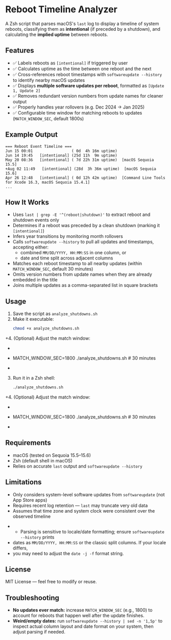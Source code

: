 
# Reboot Timeline Analyzer

A Zsh script that parses macOS's `last` log to display a timeline of system reboots, classifying them as **intentional** (if preceded by a shutdown), and calculating the **implied uptime** between reboots.

## Features

- ✅ Labels reboots as `[intentional]` if triggered by user
- ✅ Calculates uptime as the time between one reboot and the next
- ✅ Cross-references reboot timestamps with `softwareupdate --history` to identify nearby macOS updates
- ✅ Displays **multiple software updates per reboot**, formatted as `[Update 1, Update 2]`
- ✅ Removes redundant version numbers from update names for cleaner output
- ✅ Properly handles year rollovers (e.g. Dec 2024 → Jan 2025)
- ✅ Configurable time window for matching reboots to updates (`MATCH_WINDOW_SEC`, default 1800s)

## Example Output

```
=== Reboot Event Timeline ===
Jun 15 00:01                 ( 0d  4h 16m uptime)
Jun 14 19:45   [intentional] (25d 11h  9m uptime)
May 20 08:36   [intentional] ( 7d 22h 31m uptime)  [macOS Sequoia 15.5]
+Aug 02 11:49   [intentional] (28d  3h 36m uptime)  [macOS Sequoia 15.6]
Apr 26 12:48   [intentional] ( 0d 12h 42m uptime)  [Command Line Tools for Xcode 16.3, macOS Sequoia 15.4.1]
...
```

## How It Works

- Uses `last | grep -E '^(reboot|shutdown)'` to extract reboot and shutdown events only
- Determines if a reboot was preceded by a clean shutdown (marking it `[intentional]`)
- Infers year transitions by monitoring month rollovers
- Calls `softwareupdate --history` to pull all updates and timestamps, accepting either:
  - combined `MM/DD/YYYY, HH:MM:SS` in one column, or
  - date and time split across adjacent columns
- Matches each reboot timestamp to all nearby updates (within `MATCH_WINDOW_SEC`, default 30 minutes)
- Omits version numbers from update names when they are already embedded in the title
- Joins multiple updates as a comma-separated list in square brackets

## Usage

1. Save the script as `analyze_shutdowns.sh`
2. Make it executable:
   ```bash
   chmod +x analyze_shutdowns.sh
   ```
+4. (Optional) Adjust the match window:
+   ```bash
+   MATCH_WINDOW_SEC=1800 ./analyze_shutdowns.sh   # 30 minutes
+   ```
3. Run it in a Zsh shell:
   ```bash
   ./analyze_shutdowns.sh
   ```
+4. (Optional) Adjust the match window:
+   ```bash
+   MATCH_WINDOW_SEC=1800 ./analyze_shutdowns.sh   # 30 minutes
+   ```

## Requirements

- macOS (tested on Sequoia 15.5–15.6)
- Zsh (default shell in macOS)
- Relies on accurate `last` output and `softwareupdate --history`

## Limitations

- Only considers system-level software updates from `softwareupdate` (not App Store apps)
- Requires recent log retention — `last` may truncate very old data
- Assumes that time zone and system clock were consistent over the observed timeline
+ - Parsing is sensitive to locale/date formatting; ensure `softwareupdate --history` prints
+   dates as `MM/DD/YYYY, HH:MM:SS` or the classic split columns. If your locale differs,
+   you may need to adjust the `date -j -f` format string.

## License

MIT License — feel free to modify or reuse.

## Troubleshooting
- **No updates ever match:** increase `MATCH_WINDOW_SEC` (e.g., 1800) to account for reboots
  that happen well after the update finishes.
- **Weird/empty dates:** run `softwareupdate --history | sed -n '1,5p'` to inspect actual
  column layout and date format on your system, then adjust parsing if needed.

